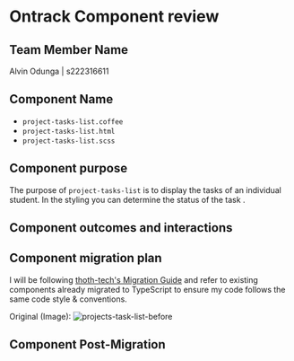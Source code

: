 # Ontrack Component review

## Team Member Name

Alvin Odunga | s222316611

## Component Name

- `project-tasks-list.coffee`
- `project-tasks-list.html`
- `project-tasks-list.scss`

## Component purpose

The purpose of `project-tasks-list` is to display the tasks of an individual student. 
In the styling you can determine the status of the task . 

## Component outcomes and interactions



## Component migration plan

I will be following
[thoth-tech's Migration Guide](https://github.com/thoth-tech/doubtfire-web/blob/e70f4c7cd1395eaab942ee389788f75f92e985c9/MIGRATION-GUIDE.md)
and refer to existing components already migrated to TypeScript to ensure my code follows the same
code style & conventions.

Original (Image): ![projects-task-list-before](Resources/project-tasks-list-before.jpg)


## Component Post-Migration

